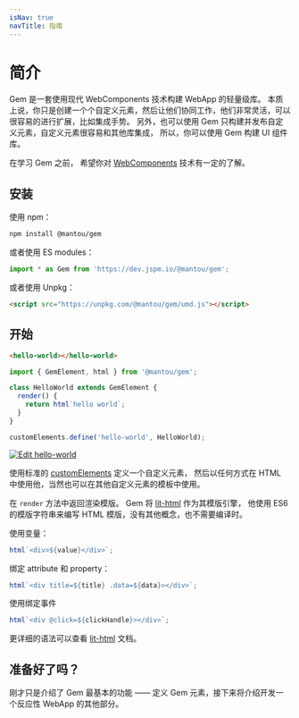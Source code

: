 ```yaml
---
isNav: true
navTitle: 指南
---
```


# 简介

Gem 是一套使用现代 WebComponents 技术构建 WebApp 的轻量级库。
本质上说，你只是创建一个个自定义元素，然后让他们协同工作，他们非常灵活，可以很容易的进行扩展，比如集成手势。
另外，也可以使用 Gem 只构建并发布自定义元素，自定义元素很容易和其他库集成，
所以，你可以使用 Gem 构建 UI 组件库。

在学习 Gem 之前，
希望你对 [WebComponents](https://developer.mozilla.org/en-US/docs/Web/Web_Components) 技术有一定的了解。

## 安装

使用 npm：

```bash
npm install @mantou/gem
```

或者使用 ES modules：

```js
import * as Gem from 'https://dev.jspm.io/@mantou/gem';
```

或者使用 Unpkg：

```html
<script src="https://unpkg.com/@mantou/gem/umd.js"></script>
```

## 开始

```html
<hello-world></hello-world>
```

```js
import { GemElement, html } from '@mantou/gem';

class HelloWorld extends GemElement {
  render() {
    return html`hello world`;
  }
}

customElements.define('hello-world', HelloWorld);
```

[![Edit hello-world](https://codesandbox.io/static/img/play-codesandbox.svg)](https://codesandbox.io/s/hello-world-llky3?fontsize=14&hidenavigation=1&theme=dark)

使用标准的 [customElements](https://developer.mozilla.org/en-US/docs/Web/API/Window/customElements) 定义一个自定义元素，
然后以任何方式在 HTML 中使用他，当然也可以在其他自定义元素的模板中使用。

在 `render` 方法中返回渲染模版。 Gem 将 [lit-html](https://github.com/Polymer/lit-html) 作为其模版引擎，
他使用 ES6 的模版字符串来编写 HTML 模版，没有其他概念，也不需要编译时。

使用变量：

```js
html`<div>${value}</div>`;
```

绑定 attribute 和 property：

```js
html`<div title=${title} .data=${data}></div>`;
```

使用绑定事件

```js
html`<div @click=${clickHandle}></div>`;
```

更详细的语法可以查看 [lit-html](https://lit-html.polymer-project.org/guide) 文档。

## 准备好了吗？

刚才只是介绍了 Gem 最基本的功能 —— 定义 Gem 元素，接下来将介绍开发一个反应性 WebApp 的其他部分。
